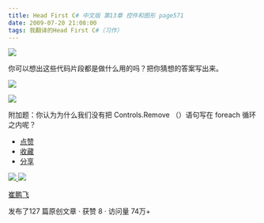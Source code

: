 ```yaml
---
title: Head First C# 中文版 第13章 控件和图形 page571
date: 2009-07-20 21:08:00
tags: 我翻译的Head First C#（习作）
---
```

![](https://p-blog.csdn.net/images/p_blog_csdn_net/cuipengfei1/EntryImages/20090720/2009-07-20_20-40-49.jpg)

你可以想出这些代码片段都是做什么用的吗？把你猜想的答案写出来。

  

![](https://p-blog.csdn.net/images/p_blog_csdn_net/cuipengfei1/EntryImages/20090720/2009-07-20_21-01-03.jpg)

![](https://p-blog.csdn.net/images/p_blog_csdn_net/cuipengfei1/EntryImages/20090720/2009-07-20_21-02-05.jpg)

附加题：你认为为什么我们没有把  Controls.Remove  （）语句写在  foreach  循环之内呢？

  * [ 点赞  ](javascript:;)
  * [ 收藏  ](javascript:;)
  * [ 分享 ](javascript:;)

[ ![](https://profile.csdnimg.cn/5/2/5/3_cuipengfei1)
![](https://g.csdnimg.cn/static/user-reg-year/1x/11.png)
](https://blog.csdn.net/cuipengfei1)

[ 崔鹏飞 ](https://blog.csdn.net/cuipengfei1)

发布了127 篇原创文章  ·  获赞 8  ·  访问量 74万+

